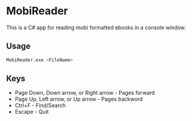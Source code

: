 # MobiReader

This is a C# app for reading mobi formatted ebooks in a console window.

## Usage
```bash
MobiReader.exe <FileName>
```

## Keys
- Page Down, Down arrow, or Right arrow - Pages forward
- Page Up, Left arrow, or Up arrow  - Pages backword
- Ctrl+F - Find/Search
- Escape - Quit

